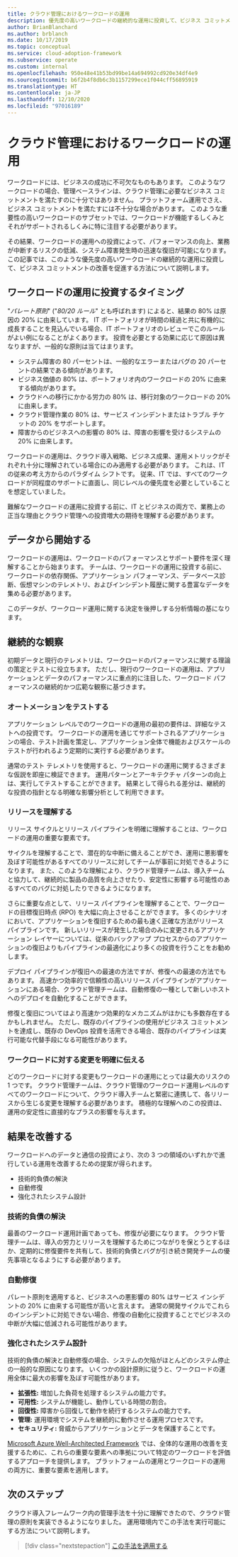 ```yaml
---
title: クラウド管理におけるワークロードの運用
description: 優先度の高いワークロードの継続的な運用に投資して、ビジネス コミットメントの改善を促進する方法について説明します。
author: BrianBlanchard
ms.author: brblanch
ms.date: 10/17/2019
ms.topic: conceptual
ms.service: cloud-adoption-framework
ms.subservice: operate
ms.custom: internal
ms.openlocfilehash: 950e48e41b53bd99be14a694992cd920e34df4e9
ms.sourcegitcommit: b6f2b4f8db6c3b1157299ece1f044cff56895919
ms.translationtype: HT
ms.contentlocale: ja-JP
ms.lasthandoff: 12/10/2020
ms.locfileid: "97016189"
---
```

# <a name="workload-operations-in-cloud-management"></a>クラウド管理におけるワークロードの運用

ワークロードには、ビジネスの成功に不可欠なものもあります。 このようなワークロードの場合、管理ベースラインは、クラウド管理に必要なビジネス コミットメントを満たすのに十分ではありません。 プラットフォーム運用でさえ、ビジネス コミットメントを満たすには不十分な場合があります。 このような重要性の高いワークロードのサブセットでは、ワークロードが機能するしくみとそれがサポートされるしくみに特に注目する必要があります。

その結果、ワークロードの運用への投資によって、パフォーマンスの向上、業務が中断するリスクの低減、システム障害発生時の迅速な復旧が可能になります。 この記事では、このような優先度の高いワークロードの継続的な運用に投資して、ビジネス コミットメントの改善を促進する方法について説明します。

## <a name="when-to-invest-in-workload-operations"></a>ワークロードの運用に投資するタイミング

"_パレート原則_" ("_80/20 ルール_" とも呼ばれます) によると、結果の 80% は原因の 20% に由来しています。 IT ポートフォリオが時間の経過と共に有機的に成長することを見込んでいる場合、IT ポートフォリオのレビューでこのルールがよい例になることがよくあります。 投資を必要とする効果に応じて原因は異なりますが、一般的な原則は当てはまります。

- システム障害の 80 パーセントは、一般的なエラーまたはバグの 20 パーセントの結果である傾向があります。
- ビジネス価値の 80% は、ポートフォリオ内のワークロードの 20% に由来する傾向があります。
- クラウドへの移行にかかる労力の 80% は、移行対象のワークロードの 20% に由来します。
- クラウド管理作業の 80% は、サービス インシデントまたはトラブル チケットの 20% をサポートします。
- 障害からのビジネスへの影響の 80% は、障害の影響を受けるシステムの 20% に由来します。

ワークロードの運用は、クラウド導入戦略、ビジネス成果、運用メトリックがそれぞれ十分に理解されている場合にのみ適用する必要があります。 これは、IT の従来の考え方からのパラダイム シフトです。 従来、IT では、すべてのワークロードが同程度のサポートに直面し、同じレベルの優先度を必要としていることを想定していました。

難解なワークロードの運用に投資する前に、IT とビジネスの両方で、業務上の正当な理由とクラウド管理への投資増大の期待を理解する必要があります。

## <a name="start-with-the-data"></a>データから開始する

ワークロードの運用は、ワークロードのパフォーマンスとサポート要件を深く理解することから始まります。 チームは、ワークロードの運用に投資する前に、ワークロードの依存関係、アプリケーション パフォーマンス、データベース診断、仮想マシンのテレメトリ、およびインシデント履歴に関する豊富なデータを集める必要があります。

このデータが、ワークロード運用に関する決定を後押しする分析情報の基になります。

## <a name="continued-observation"></a>継続的な観察

初期データと現行のテレメトリは、ワークロードのパフォーマンスに関する理論の策定とテストに役立ちます。 ただし、現行のワークロードの運用は、アプリケーションとデータのパフォーマンスに重点的に注目した、ワークロード パフォーマンスの継続的かつ広範な観察に基づきます。

### <a name="test-the-automation"></a>オートメーションをテストする

アプリケーション レベルでのワークロードの運用の最初の要件は、詳細なテストへの投資です。 ワークロードの運用を通じてサポートされるアプリケーションの場合、テスト計画を策定し、アプリケーション全体で機能およびスケールのテストが行われるよう定期的に実行する必要があります。

通常のテスト テレメトリを使用すると、ワークロードの運用に関するさまざまな仮説を即座に検証できます。 運用パターンとアーキテクチャ パターンの向上は、実行してテストすることができます。 結果として得られる差分は、継続的な投資の指針となる明確な影響分析として利用できます。

### <a name="understand-releases"></a>リリースを理解する

リリース サイクルとリリース パイプラインを明確に理解することは、ワークロードの運用の重要な要素です。

サイクルを理解することで、潜在的な中断に備えることができ、運用に悪影響を及ぼす可能性があるすべてのリリースに対してチームが事前に対処できるようになります。 また、このような理解により、クラウド管理チームは、導入チームと協力して、継続的に製品の品質を向上させたり、安定性に影響する可能性のあるすべてのバグに対処したりできるようになります。

さらに重要な点として、リリース パイプラインを理解することで、ワークロードの目標復旧時点 (RPO) を大幅に向上させることができます。 多くのシナリオにおいて、アプリケーションを復旧するための最も速く正確な方法がリリース パイプラインです。 新しいリリースが発生した場合のみに変更されるアプリケーション レイヤーについては、従来のバックアップ プロセスからのアプリケーションの復旧よりもパイプラインの最適化により多くの投資を行うことをお勧めします。

デプロイ パイプラインが復旧への最速の方法ですが、修復への最速の方法でもあります。 高速かつ効率的で信頼性の高いリリース パイプラインがアプリケーションにある場合、クラウド管理チームは、自動修復の一種として新しいホストへのデプロイを自動化することができます。

修復と復旧についてはより高速かつ効果的なメカニズムがほかにも多数存在するかもしれません。 ただし、既存のパイプラインの使用がビジネス コミットメントを達成し、既存の DevOps 投資を活用できる場合、既存のパイプラインは実行可能な代替手段になる可能性があります。

### <a name="clearly-communicate-changes-to-the-workload"></a>ワークロードに対する変更を明確に伝える

どのワークロードに対する変更もワークロードの運用にとっては最大のリスクの 1 つです。 クラウド管理チームは、クラウド管理のワークロード運用レベルのすべてのワークロードについて、クラウド導入チームと緊密に連携して、各リリースから生じる変更を理解する必要があります。 積極的な理解へのこの投資は、運用の安定性に直接的なプラスの影響を与えます。

## <a name="improve-outcomes"></a>結果を改善する

ワークロードへのデータと通信の投資により、次の 3 つの領域のいずれかで進行している運用を改善するための提案が得られます。

- 技術的負債の解決
- 自動修復
- 強化されたシステム設計

### <a name="technical-debt-resolution"></a>技術的負債の解決

最善のワークロード運用計画であっても、修復が必要になります。 クラウド管理チームは、導入の労力とリリースを理解するためにつながりを保とうとするほか、定期的に修復要件を共有して、技術的負債とバグが引き続き開発チームの優先事項となるようにする必要があります。

### <a name="automated-remediation"></a>自動修復

パレート原則を適用すると、ビジネスへの悪影響の 80% はサービス インシデントの 20% に由来する可能性が高いと言えます。 通常の開発サイクルでこれらのインシデントに対処できない場合、修復の自動化に投資することでビジネスの中断が大幅に低減される可能性があります。

### <a name="improved-system-design"></a>強化されたシステム設計

技術的負債の解決と自動修復の場合、システムの欠陥がほとんどのシステム停止の一般的な原因になります。 いくつかの設計原則に従うと、ワークロードの運用全体に最大の影響を及ぼす可能性があります。

- **拡張性:** 増加した負荷を処理するシステムの能力です。
- **可用性:** システムが機能し、動作している時間の割合。
- **回復性:** 障害から回復して動作を続行するシステムの能力です。
- **管理:** 運用環境でシステムを継続的に動作させる運用プロセスです。
- **セキュリティ:** 脅威からアプリケーションとデータを保護することです。

[Microsoft Azure Well-Architected Framework](/azure/architecture/framework) では、全体的な運用の改善を支援するために、これらの重要な要素への準拠について特定のワークロードを評価するアプローチを提供します。 プラットフォームの運用とワークロードの運用の両方に、重要な要素を適用します。

## <a name="next-steps"></a>次のステップ

クラウド導入フレームワーク内の管理手法を十分に理解できたので、クラウド管理の原則を実装できるようになりました。 運用環境内でこの手法を実行可能にする方法について説明します。

> [!div class="nextstepaction"]
> [この手法を適用する](../index.md)
